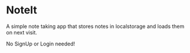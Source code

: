 # NoteIt
A simple note taking app that stores notes in localstorage and loads them on next visit.

No SignUp or Login needed!
